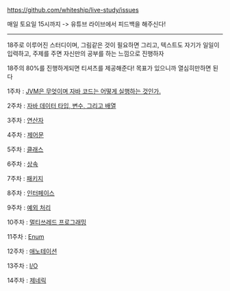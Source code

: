 https://github.com/whiteship/live-study/issues

매일 토요일 15시까지 -> 유튜브 라이브에서 피드백을 해주신다!

<hr>
18주로 이루어진 스터디이며, 그림같은 것이 필요하면 그리고, 텍스트도 자기가 일일이 입력하고, 주제를 주면 자신만의 공부를 하는 느낌으로 진행하자


18주의 80%를 진행하게되면 티셔츠를 제공해준다! 목표가 있으니까 열심히만하면 된다



1주차 : [JVM은 무엇이며 자바 코드는 어떻게 실행하는 것인가.](./week1/day1.md)

2주차 : [자바 데이터 타입, 변수, 그리고 배열](./week2.md)

3주차 : [연산자](./week3.md)

4주차 : [제어문](./week4.md)

5주차 : [클래스](./week5.md)

6주차 : [상속](week6.md)

7주차 : [패키지](./week7.md)

8주차 : [인터페이스](./week8.md)

9주차 : [예외 처리](./week9.md)

10주차 : [멀티쓰레드 프로그래밍](./week10.md)

11주차 : [Enum](./week11.md)

12주차 : [애노테이션](./week12.md)

13주차 : [I/O](./week13.md)

14주차 : [제네릭](./week14.md)

